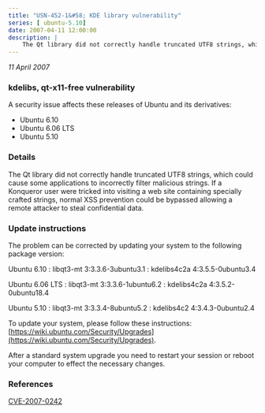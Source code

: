 ```yaml
---
title: "USN-452-1&#58; KDE library vulnerability"
series: [ ubuntu-5.10]
date: 2007-04-11 12:00:00
description: |
    The Qt library did not correctly handle truncated UTF8 strings, which  could cause some applications to incorrectly filter malicious strings.   If a Konqueror user were tricked into visiting a web site containing  specially crafted strings, normal XSS prevention could be bypassed  allowing a remote attacker to steal confidential data.
--- 
```

 
 

*11 April 2007*

### kdelibs, qt-x11-free vulnerability

A security issue affects these releases of Ubuntu and its derivatives:

* Ubuntu 6.10
* Ubuntu 6.06 LTS
* Ubuntu 5.10

### Details

The Qt library did not correctly handle truncated UTF8 strings, which could cause some applications to incorrectly filter malicious strings. If a Konqueror user were tricked into visiting a web site containing specially crafted strings, normal XSS prevention could be bypassed allowing a remote attacker to steal confidential data.

### Update instructions

The problem can be corrected by updating your system to the following package version:

Ubuntu 6.10
 : libqt3-mt <span>3:3.3.6-3ubuntu3.1</span>
 : kdelibs4c2a <span>4:3.5.5-0ubuntu3.4</span>

Ubuntu 6.06 LTS
 : libqt3-mt <span>3:3.3.6-1ubuntu6.2</span>
 : kdelibs4c2a <span>4:3.5.2-0ubuntu18.4</span>

Ubuntu 5.10
 : libqt3-mt <span>3:3.3.4-8ubuntu5.2</span>
 : kdelibs4c2 <span>4:3.4.3-0ubuntu2.4</span>

To update your system, please follow these instructions: [https://wiki.ubuntu.com/Security/Upgrades](https://wiki.ubuntu.com/Security/Upgrades).

After a standard system upgrade you need to restart your session or reboot your computer to effect the necessary changes.

### References

 
 [CVE-2007-0242](http://people.ubuntu.com/~ubuntu-security/cve/CVE-2007-0242)
 

